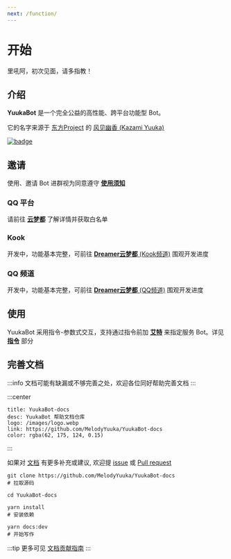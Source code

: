 ```yaml
---
next: /function/
---
```


# 开始

里吼阿，初次见面，请多指教！

## 介绍

**YuukaBot** 是一个完全公益的高性能、跨平台功能型 Bot。

它的名字来源于 [东方Project](https://zh.moegirl.org.cn/%E4%B8%9C%E6%96%B9Project) 的 [风见幽香 (Kazami Yuuka)](https://zh.moegirl.org.cn/%E9%A3%8E%E8%A7%81%E5%B9%BD%E9%A6%99)

[![badge](https://github.com/MelodyYuuka/YuukaBot-docs/workflows/docs/badge.svg)](https://github.com/MelodyYuuka/YuukaBot-docs)

## 邀请

使用、邀请 Bot 进群视为同意遵守 [**使用须知**](/about/instructions.md)

### QQ 平台

请前往 [**云梦都**](https://jq.qq.com/?_wv=1027&k=fV5yn9GQ) 了解详情并获取白名单

### Kook

开发中，功能基本完整，可前往 [**Dreamer云梦都** (Kook频道)](https://kook.top/4wZDH7) 围观开发进度

### QQ 频道

开发中，功能基本完整，可前往 [**Dreamer云梦都** (QQ频道)](https://pd.qq.com/s/5iyaamyir) 围观开发进度

## 使用

YuukaBot 采用指令-参数式交互，支持通过指令前加 [**艾特**](../about/glossary.md#艾特) 来指定服务 Bot。详见 [**指令**](../function/) 部分

## 完善文档

:::info
文档可能有缺漏或不够完善之处，欢迎各位同好帮助完善文档
:::

:::center

```card
title: YuukaBot-docs
desc: YuukaBot 帮助文档仓库
logo: /images/logo.webp
link: https://github.com/MelodyYuuka/YuukaBot-docs
color: rgba(62, 175, 124, 0.15)
```

:::

如果对 [文档](https://github.com/MelodyYuuka/YuukaBot-docs) 有更多补充或建议, 欢迎提 [issue](https://github.com/MelodyYuuka/YuukaBot-docs/issues) 或 [Pull request](https://github.com/MelodyYuuka/YuukaBot-docs/pulls)

```shell:no-line-numbers
git clone https://github.com/MelodyYuuka/YuukaBot-docs
# 拉取源码

cd YuukaBot-docs

yarn install
# 安装依赖

yarn docs:dev
# 开始写作
```

:::tip
更多可见 [文档贡献指南](../../about/contribute/docs.md)
:::
